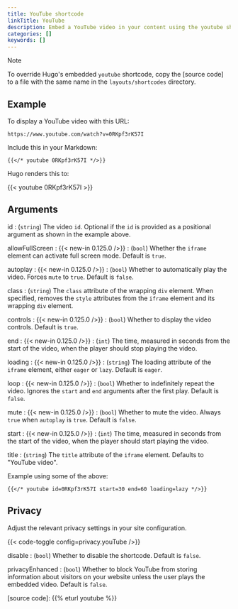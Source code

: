 ```yaml
---
title: YouTube shortcode
linkTitle: YouTube
description: Embed a YouTube video in your content using the youtube shortcode.
categories: []
keywords: []
---
```


> [!note]
> To override Hugo's embedded `youtube` shortcode, copy the [source code] to a file with the same name in the `layouts/shortcodes` directory.

## Example

To display a YouTube video with this URL:

```text
https://www.youtube.com/watch?v=0RKpf3rK57I
```

Include this in your Markdown:

```texts
{{</* youtube 0RKpf3rK57I */>}}
```

Hugo renders this to:

{{< youtube 0RKpf3rK57I >}}

## Arguments

id
: (`string`) The video `id`. Optional if the `id` is provided as a positional argument as shown in the example above.

allowFullScreen
: {{< new-in 0.125.0 />}}
: (`bool`) Whether the `iframe` element can activate full screen mode. Default is `true`.

autoplay
: {{< new-in 0.125.0 />}}
: (`bool`) Whether to automatically play the video. Forces `mute` to `true`. Default is `false`.

class
: (`string`) The `class` attribute of the wrapping `div` element. When specified, removes the `style` attributes from the `iframe` element and its wrapping `div` element.

controls
: {{< new-in 0.125.0 />}}
: (`bool`) Whether to display the video controls. Default is `true`.

end
: {{< new-in 0.125.0 />}}
: (`int`) The time, measured in seconds from the start of the video, when the player should stop playing the video.

loading
: {{< new-in 0.125.0 />}}
: (`string`) The loading attribute of the `iframe` element, either `eager` or `lazy`. Default is `eager`.

loop
: {{< new-in 0.125.0 />}}
: (`bool`) Whether to indefinitely repeat the video. Ignores the `start` and `end` arguments after the first play. Default is `false`.

mute
: {{< new-in 0.125.0 />}}
: (`bool`) Whether to mute the video. Always `true` when `autoplay` is `true`. Default is `false`.

start
: {{< new-in 0.125.0 />}}
: (`int`) The time, measured in seconds from the start of the video, when the player should start playing the video.

title
: (`string`) The `title` attribute of the `iframe` element. Defaults to "YouTube video".

Example using some of the above:

```text
{{</* youtube id=0RKpf3rK57I start=30 end=60 loading=lazy */>}}
```

## Privacy

Adjust the relevant privacy settings in your site configuration.

{{< code-toggle config=privacy.youTube />}}

disable
: (`bool`) Whether to disable the shortcode. Default is `false`.

privacyEnhanced
: (`bool`) Whether to block YouTube from storing information about visitors on your website unless the user plays the embedded video. Default is `false`.

[source code]: {{% eturl youtube %}}
